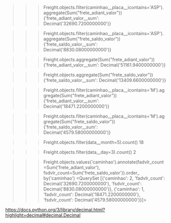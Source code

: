 >>> Freight.objects.filter(caminhao__placa__icontains='ASP').aggregate(Sum("frete_adiant_valor"))
{'frete_adiant_valor__sum': Decimal('32690.7200000000')}

>>> Freight.objects.filter(caminhao__placa__icontains='ASP').aggregate(Sum("frete_saldo_valor"))
{'frete_saldo_valor__sum': Decimal('8830.08000000000')}

>>> Freight.objects.aggregate(Sum("frete_adiant_valor"))
{'frete_adiant_valor__sum': Decimal('51161.9400000000')}

>>> Freight.objects.aggregate(Sum("frete_saldo_valor"))
{'frete_saldo_valor__sum': Decimal('13409.6600000000')}

>>> Freight.objects.filter(caminhao__placa__icontains='M').aggregate(Sum("frete_adiant_valor"))
{'frete_adiant_valor__sum': Decimal('18471.2200000000')}

>>> Freight.objects.filter(caminhao__placa__icontains='M').aggregate(Sum("frete_saldo_valor"))
{'frete_saldo_valor__sum': Decimal('4579.58000000000')}

>>> Freight.objects.filter(data__month=5).count()
18

>>> Freight.objects.filter(data__day=3).count()
2

>>> Freight.objects.values('caminhao').annotate(fadvlr_count=Sum('frete_adiant_valor'), fsdvlr_count=Sum('frete_saldo_valor')).order_
by('caminhao')
<QuerySet [{'caminhao': 2, 'fadvlr_count': Decimal('32690.7200000000'), 'fsdvlr_count': Decimal('8830.08000000000')}, {'caminhao': 1, 'fadvlr_count': Decimal('18471.2200000000'), 'fsdvlr_count': Decimal('4579.58000000000')}]>

https://docs.python.org/3/library/decimal.html?highlight=decimal#decimal.Decimal